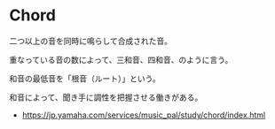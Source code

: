 # Chord

二つ以上の音を同時に鳴らして合成された音。

重なっている音の数によって、三和音、四和音、のように言う。

和音の最低音を「根音（ルート）」という。

和音によって、聞き手に調性を把握させる働きがある。

- https://jp.yamaha.com/services/music_pal/study/chord/index.html
